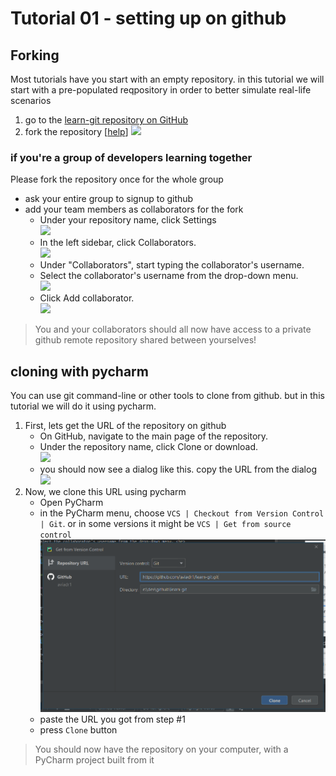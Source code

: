 # Tutorial 01 - setting up on github

## Forking
Most tutorials have you start with an empty repository.
in this tutorial we will start with a pre-populated reqpository in order to better simulate real-life scenarios

1. go to the [learn-git repository on GitHub](https://github.com/aviadr1/learn-git/)
2. fork the repository \[[help](https://help.github.com/en/github/getting-started-with-github/fork-a-repo)\]
   ![](https://help.github.com/assets/images/help/repository/fork_button.jpg)

### if you're a group of developers learning together
 
Please fork the repository once for the whole group
- ask your entire group to signup to github
- add your team members as collaborators for the fork  
   - Under your repository name, click  Settings <br>
     ![](https://help.github.com/assets/images/help/repository/repo-actions-settings.png) 
   - In the left sidebar, click Collaborators. <br>
     ![](https://help.github.com/assets/images/help/repository/user-account-repo-settings-collaborators.png)
   - Under "Collaborators", start typing the collaborator's username. <br>
   - Select the collaborator's username from the drop-down menu. <br>
     ![](https://help.github.com/assets/images/help/repository/repo-settings-collab-autofill.png)
   - Click Add collaborator.<br>
     ![](https://help.github.com/assets/images/help/repository/repo-settings-collab-add.png)

> You and your collaborators should all now have access to a private github remote repository shared between yourselves!

## cloning with pycharm
You can use git command-line or other tools to clone from github. but in this tutorial we will do it using pycharm.

1. First, lets get the URL of the repository on github
   - On GitHub, navigate to the main page of the repository.
   - Under the repository name, click Clone or download. <br>
     ![](https://help.github.com/assets/images/help/repository/clone-repo-clone-url-button.png)
   - you should now see a dialog like this. copy the URL from the dialog <br>
     ![](https://help.github.com/assets/images/help/repository/https-url-clone.png)
2. Now, we clone this URL using pycharm
   - Open PyCharm
   - in the PyCharm menu, choose `VCS | Checkout from Version Control | Git`. or in some versions it might be `VCS | Get from source control`
     ![](assets/import_from_vcs.PNG)
   - paste the URL you got from step #1
   - press `Clone` button
   
> You should now have the repository on your computer, with a PyCharm project built from it 
